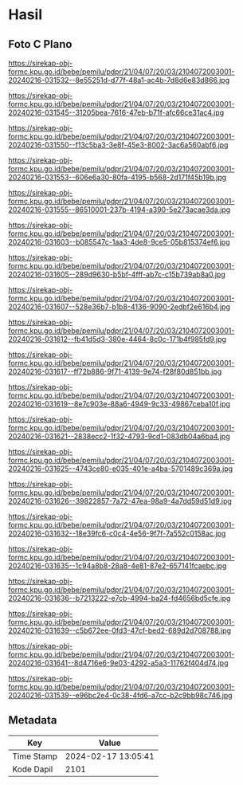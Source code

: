 # Hasil

## Foto C Plano

https://sirekap-obj-formc.kpu.go.id/bebe/pemilu/pdpr/21/04/07/20/03/2104072003001-20240216-031532--8e55251d-d77f-48a1-ac4b-7d8d6e83d866.jpg

https://sirekap-obj-formc.kpu.go.id/bebe/pemilu/pdpr/21/04/07/20/03/2104072003001-20240216-031545--31205bea-7616-47eb-b71f-afc66ce31ac4.jpg

https://sirekap-obj-formc.kpu.go.id/bebe/pemilu/pdpr/21/04/07/20/03/2104072003001-20240216-031550--f13c5ba3-3e8f-45e3-8002-3ac6a560abf6.jpg

https://sirekap-obj-formc.kpu.go.id/bebe/pemilu/pdpr/21/04/07/20/03/2104072003001-20240216-031553--606e6a30-80fa-4195-b568-2d171f45b19b.jpg

https://sirekap-obj-formc.kpu.go.id/bebe/pemilu/pdpr/21/04/07/20/03/2104072003001-20240216-031555--86510001-237b-4194-a390-5e273acae3da.jpg

https://sirekap-obj-formc.kpu.go.id/bebe/pemilu/pdpr/21/04/07/20/03/2104072003001-20240216-031603--b085547c-1aa3-4de8-9ce5-05b815374ef6.jpg

https://sirekap-obj-formc.kpu.go.id/bebe/pemilu/pdpr/21/04/07/20/03/2104072003001-20240216-031605--289d9630-b5bf-4fff-ab7c-c15b739ab8a0.jpg

https://sirekap-obj-formc.kpu.go.id/bebe/pemilu/pdpr/21/04/07/20/03/2104072003001-20240216-031607--528e36b7-b1b8-4136-9090-2edbf2e616b4.jpg

https://sirekap-obj-formc.kpu.go.id/bebe/pemilu/pdpr/21/04/07/20/03/2104072003001-20240216-031612--fb41d5d3-380e-4464-8c0c-171b4f985fd9.jpg

https://sirekap-obj-formc.kpu.go.id/bebe/pemilu/pdpr/21/04/07/20/03/2104072003001-20240216-031617--ff72b886-9f71-4139-9e74-f28f80d851bb.jpg

https://sirekap-obj-formc.kpu.go.id/bebe/pemilu/pdpr/21/04/07/20/03/2104072003001-20240216-031619--8e7c903e-88a6-4949-9c33-49867ceba10f.jpg

https://sirekap-obj-formc.kpu.go.id/bebe/pemilu/pdpr/21/04/07/20/03/2104072003001-20240216-031621--2838ecc2-1f32-4793-9cd1-083db04a6ba4.jpg

https://sirekap-obj-formc.kpu.go.id/bebe/pemilu/pdpr/21/04/07/20/03/2104072003001-20240216-031625--4743ce80-e035-401e-a4ba-5701489c369a.jpg

https://sirekap-obj-formc.kpu.go.id/bebe/pemilu/pdpr/21/04/07/20/03/2104072003001-20240216-031626--39822857-7a72-47ea-98a9-4a7dd59d51d9.jpg

https://sirekap-obj-formc.kpu.go.id/bebe/pemilu/pdpr/21/04/07/20/03/2104072003001-20240216-031632--18e39fc6-c0c4-4e56-9f7f-7a552c0158ac.jpg

https://sirekap-obj-formc.kpu.go.id/bebe/pemilu/pdpr/21/04/07/20/03/2104072003001-20240216-031635--1c94a8b8-28a8-4e81-87e2-657141fcaebc.jpg

https://sirekap-obj-formc.kpu.go.id/bebe/pemilu/pdpr/21/04/07/20/03/2104072003001-20240216-031636--b7213222-e7cb-4994-ba24-fd4656bd5cfe.jpg

https://sirekap-obj-formc.kpu.go.id/bebe/pemilu/pdpr/21/04/07/20/03/2104072003001-20240216-031639--c5b672ee-0fd3-47cf-bed2-689d2d708788.jpg

https://sirekap-obj-formc.kpu.go.id/bebe/pemilu/pdpr/21/04/07/20/03/2104072003001-20240216-031641--8d4716e6-9e03-4292-a5a3-11762f404d74.jpg

https://sirekap-obj-formc.kpu.go.id/bebe/pemilu/pdpr/21/04/07/20/03/2104072003001-20240216-031539--e96bc2e4-0c38-4fd6-a7cc-b2c9bb98c746.jpg


## Metadata

| Key        | Value               |
| ---------- | ------------------- |
| Time Stamp | 2024-02-17 13:05:41 |
| Kode Dapil | 2101                |




